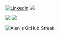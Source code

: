 

<p>
  <a href="https://www.linkedin.com/in/alen-george-577681276/" target="_blank"><img alt="LinkedIn" title="LinkedIn" src="https://img.shields.io/badge/-LinkedIn-0077B5?style=for-the-badge&logo=linkedin&logoColor=white"/></a>
  <a href="mailto:alencgeorge26@gmail.com" target="_blank"><img src="https://img.shields.io/badge/Gmail-D14836?style=for-the-badge&logo=gmail&logoColor=white"></a>
</p>


<div style={display:flex,align-items:center,justify-content:center,gap:64px}>
  <img src="https://github-readme-stats-sigma-five.vercel.app/api?username=alengeorge-26&show_icons=true&include_all_commits=true&count_private=true&theme=react&line_height=50"/>
  <img src="https://github-readme-stats.vercel.app/api/top-langs/?username=alengeorge-26&theme=react&line_height=50"/>
</div>

![Alen's GitHub Streak](https://github-readme-streak-stats.herokuapp.com?user=alengeorge-26&theme=radical&date_format=M%20j%5B%2C%20Y%5D)

<!--<p align="center">
  <a href="https://skillicons.dev">
    <img src="https://skillicons.dev/icons?i=c,cpp,java,py,r" />
    <img src="https://skillicons.dev/icons?i=html,css,bootstrap,js,react" />
    <img src="https://skillicons.dev/icons?i=nodejs,express,spring,postman,mongodb" />
    <img src="https://skillicons.dev/icons?i=tensorflow,postgres,mysql,linux,bash" />
  </a>

  # Hi there 👋

[![My Skills](https://skillicons.dev/icons?i=c,cpp,java,python,js,ts,html,css,bootstrap,sass,tailwind,materialui,nodejs,vite,react,nextjs,astro,django,express,spring,flask,mongodb,postgres,mysql,firebase,redis,postman&perline=15)](https://skillicons.dev)

## Contact
</p>-->

<!--
**alengeorge-26/alengeorge-26** is a ✨ _special_ ✨ repository because its `README.md` (this file) appears on your GitHub profile.

Here are some ideas to get you started:

- 🔭 I’m currently working on ...
- 🌱 I’m currently learning Machine Learning
- 👯 I’m looking to collaborate on ...
- 🤔 I’m looking for help with ...
- 💬 Ask me about ...
- 📫 How to reach me: ...
- 😄 Pronouns: ...
- ⚡ Fun fact: ...
-->
